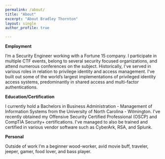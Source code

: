 ```yaml
---
permalink: /about/
title: "About"
excerpt: "About Bradley Thornton"
layout: single
author_profile: true

---
```


**Employment**

I’m a Security Engineer working with a Fortune 15 company. I participate in multiple CTF events, belong to several security focused organizations, and attend numerous conferences on the subject. Historically, I've served in various roles in relation to privilege identity and access management. I've built out some of the world’s largest implementations of privileged identity access systems, predominantly in shared access and multi-factor authentications. 

**Education/Certification**

I currently hold a Bachelors in Business Administration - Management of Information Systems from the University of North Carolina - Wilmington. I've recently obtained my Offensive Security Certified Professional (OSCP) and CompTIA Security+ certifications. I've managed to also be trained and certified in various vendor software such as CyberArk, RSA, and Splunk.

**Personal**

Outside of work I’m a beginner wood-worker, avid movie buff, traveler, jeeper, gamer, food lover, and bass player.
